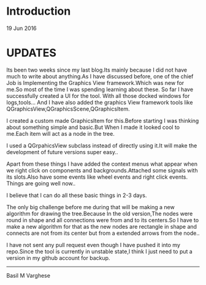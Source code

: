 # Introduction

19 Jun 2016

# UPDATES

Its been two weeks since my last blog.Its mainly because I did not have much to write about anything.As I have discussed before, one of the chief Job is Implementing the Graphics View framework.Which was new for me.So most of the time I was spending learning about these. So far I have successfully created a UI for the tool. With all those docked windows for logs,tools… And I have also added the graphics View framework tools like QGraphicsView,QGraphicsScene,QGraphicsItem.

I created a custom made GraphicsItem for this.Before starting I was thinking about something simple and basic.But When I made it looked cool to me.Each item will act as a node in the tree.

I used a QGrpahicsView subclass instead of directly using it.It will make the development of future versions super easy..

Apart from these things I have added the context menus what appear when we right click on components and backgrounds.Attached some signals with its slots.Also have some events like wheel events and right click events. Things are going well now..

I believe that I can do all these basic things in 2-3 days.

The only big challenge before me during that will be making a new algorithm for drawing the tree.Because In the old version,The nodes were round in shape and all connections were from and to its centers.So I have to make a new algorithm for that as the new nodes are rectangle in shape and connects are not from its center but from a extended arrows from the node..

I have not sent any pull request even though I have pushed it into my repo.Since the tool is currently in unstable state,I think I just need to put a version in my github account for backup.

* * *

Basil M Varghese